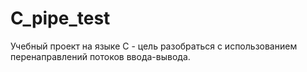 # C_pipe_test
Учебный проект на языке С - цель разобраться с использованием перенаправлений потоков ввода-вывода.
